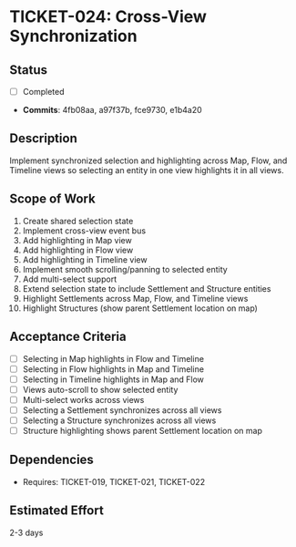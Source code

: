 # TICKET-024: Cross-View Synchronization

## Status

- [ ] Completed
- **Commits**: 4fb08aa, a97f37b, fce9730, e1b4a20

## Description

Implement synchronized selection and highlighting across Map, Flow, and Timeline views so selecting an entity in one view highlights it in all views.

## Scope of Work

1. Create shared selection state
2. Implement cross-view event bus
3. Add highlighting in Map view
4. Add highlighting in Flow view
5. Add highlighting in Timeline view
6. Implement smooth scrolling/panning to selected entity
7. Add multi-select support
8. Extend selection state to include Settlement and Structure entities
9. Highlight Settlements across Map, Flow, and Timeline views
10. Highlight Structures (show parent Settlement location on map)

## Acceptance Criteria

- [ ] Selecting in Map highlights in Flow and Timeline
- [ ] Selecting in Flow highlights in Map and Timeline
- [ ] Selecting in Timeline highlights in Map and Flow
- [ ] Views auto-scroll to show selected entity
- [ ] Multi-select works across views
- [ ] Selecting a Settlement synchronizes across all views
- [ ] Selecting a Structure synchronizes across all views
- [ ] Structure highlighting shows parent Settlement location on map

## Dependencies

- Requires: TICKET-019, TICKET-021, TICKET-022

## Estimated Effort

2-3 days

